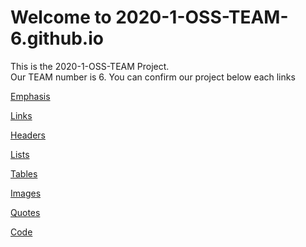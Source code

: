 # Welcome to 2020-1-OSS-TEAM-6.github.io

This is the 2020-1-OSS-TEAM Project.  
Our TEAM number is 6.
You can confirm our project below each links

[Emphasis](./Emphasis.md)

[Links](./Links.md)

[Headers](./Headers.md)
    
[Lists](./Lists.md)

[Tables](./Tables.md)

[Images](./Images.md)

[Quotes](./Quotes.md)

[Code](./Code.md)



